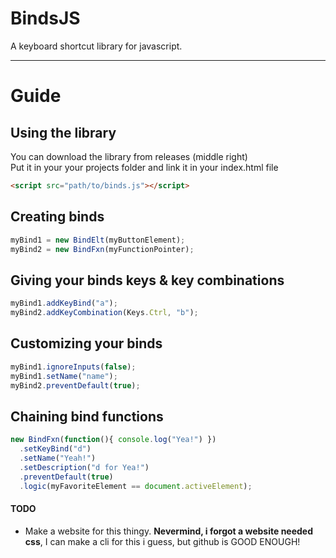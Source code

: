 # BindsJS
A keyboard shortcut library for javascript.


---

# Guide 

## Using the library

You can download the library from releases (middle right)  
Put it in your your projects folder and link it in your index.html file  
```html
<script src="path/to/binds.js"></script>
```

## Creating binds

```js
myBind1 = new BindElt(myButtonElement); 
myBind2 = new BindFxn(myFunctionPointer);
```

## Giving your binds keys & key combinations

```js
myBind1.addKeyBind("a");
myBind2.addKeyCombination(Keys.Ctrl, "b");
```

## Customizing your binds

```js
myBind1.ignoreInputs(false);
myBind1.setName("name");
myBind2.preventDefault(true);
```

## Chaining bind functions

```js
new BindFxn(function(){ console.log("Yea!") })
  .setKeyBind("d")
  .setName("Yeah!")
  .setDescription("d for Yea!")
  .preventDefault(true)
  .logic(myFavoriteElement == document.activeElement);
```

<!-- ## Using the library
*Put this in your .html file's \<head\> or \<body\> tags (either should work, not sure).*

```html
<script src="https://raw.githubusercontent.com/Up05/BindsJS/main/binds.js"></script>
``` -->

#### TODO

- Make a website for this thingy. **Nevermind, i forgot a website needed css**, I can make a cli for this i guess, but github is GOOD ENOUGH!


